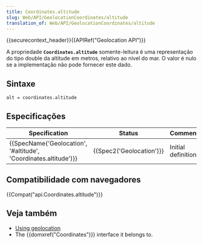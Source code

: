 ```yaml
---
title: Coordinates.altitude
slug: Web/API/GeolocationCoordinates/altitude
translation_of: Web/API/GeolocationCoordinates/altitude
---
```

{{securecontext_header}}{{APIRef("Geolocation API")}}

A propriedade **`Coordinates.altitude`** somente-leitura é uma representação do tipo double da altitude em metros, relativo ao nível do mar. O valor é nulo se a implementação não pode fornecer este dado.

## Sintaxe

```
alt = coordinates.altitude
```

## Especificações

| Specification                                                                        | Status                           | Comment            |
| ------------------------------------------------------------------------------------ | -------------------------------- | ------------------ |
| {{SpecName('Geolocation', '#altitude', 'Coordinates.altitude')}} | {{Spec2('Geolocation')}} | Initial definition |

## Compatibilidade com navegadores

{{Compat("api.Coordinates.altitude")}}

## Veja também

- [Using geolocation](/pt-BR/docs/WebAPI/Using_geolocation)
- The {{domxref("Coordinates")}} interface it belongs to.
